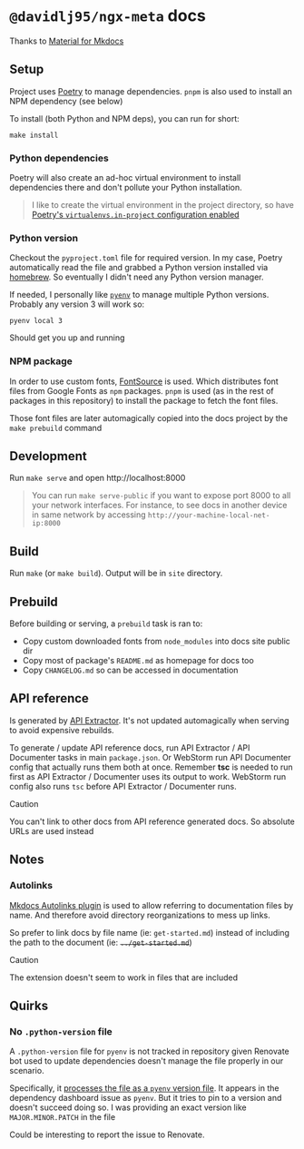 # `@davidlj95/ngx-meta` docs

Thanks to [Material for Mkdocs](https://squidfunk.github.io/mkdocs-material/)

## Setup

Project uses [Poetry](https://python-poetry.org/) to manage dependencies. `pnpm` is also used to install an NPM dependency (see below)

To install (both Python and NPM deps), you can run for short:

```
make install
```

### Python dependencies

Poetry will also create an ad-hoc virtual environment to install dependencies there and don't pollute your Python installation.

> I like to create the virtual environment in the project directory, so have [Poetry's `virtualenvs.in-project` configuration enabled](https://python-poetry.org/docs/configuration/#virtualenvsin-project)

### Python version

Checkout the `pyproject.toml` file for required version. In my case, Poetry automatically read the file and grabbed a Python version installed via [homebrew](https://fontsource.org/). So eventually I didn't need any Python version manager.

If needed, I personally like [`pyenv`](https://github.com/pyenv/pyenv) to manage multiple Python versions. Probably any version 3 will work so:

```
pyenv local 3
```

Should get you up and running

### NPM package

In order to use custom fonts, [FontSource](https://fontsource.org/) is used. Which distributes font files from Google Fonts as `npm` packages. `pnpm` is used (as in the rest of packages in this repository) to install the package to fetch the font files.

Those font files are later automagically copied into the docs project by the `make prebuild` command

## Development

Run `make serve` and open http://localhost:8000

> You can run `make serve-public` if you want to expose port 8000 to all your network interfaces. For instance, to see docs in another device in same network by accessing `http://your-machine-local-net-ip:8000`

## Build

Run `make` (or `make build`). Output will be in `site` directory.

## Prebuild

Before building or serving, a `prebuild` task is ran to:

- Copy custom downloaded fonts from `node_modules` into docs site public dir
- Copy most of package's `README.md` as homepage for docs too
- Copy `CHANGELOG.md` so can be accessed in documentation

## API reference

Is generated by [API Extractor](https://api-extractor.com/). It's not updated automagically when serving to avoid expensive rebuilds.

To generate / update API reference docs, run API Extractor / API Documenter tasks in main `package.json`. Or WebStorm run API Documenter config that actually runs them both at once. Remember **tsc** is needed to run first as API Extractor / Documenter uses its output to work. WebStorm run config also runs `tsc` before API Extractor / Documenter runs.

> [!CAUTION]
> You can't link to other docs from API reference generated docs. So absolute URLs are used instead

## Notes

### Autolinks

[Mkdocs Autolinks plugin](https://github.com/zachhannum/mkdocs-autolinks-plugin) is used to allow referring to documentation files by name. And therefore avoid directory reorganizations to mess up links.

So prefer to link docs by file name (ie: `get-started.md`) instead of including the path to the document (ie: ~~`../get-started.md`~~)

> [!CAUTION]
> The extension doesn't seem to work in files that are included

## Quirks

### No `.python-version` file

A `.python-version` file for `pyenv` is not tracked in repository given Renovate bot used to update dependencies doesn't manage the file properly in our scenario.

Specifically, it [processes the file as a `pyenv` version file](https://docs.renovatebot.com/modules/manager/pyenv/). It appears in the dependency dashboard issue as `pyenv`. But it tries to pin to a version and doesn't succeed doing so. I was providing an exact version like `MAJOR.MINOR.PATCH` in the file

Could be interesting to report the issue to Renovate.
